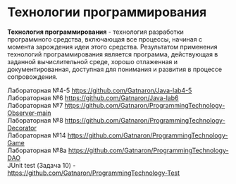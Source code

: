 # Технологии программирования

**Технология программирования** - технология разработки программного средства, включающая все процессы, начиная с момента зарождения идеи этого средства.
Результатом применения технологий программирования является программа, действующая в заданной вычислительной среде, хорошо отлаженная и документированная, доступная для понимания и развития в процессе сопровождения.

Лабораторная №4-5 https://github.com/Gatnaron/Java-lab4-5  
Лабораторная №6 https://github.com/Gatnaron/Java-lab6  
Лабораторная №7 https://github.com/Gatnaron/ProgrammingTechnology-Observer-main  
Лабораторная №8 https://github.com/Gatnaron/ProgrammingTechnology-Decorator  
Лабораторная №14 https://github.com/Gatnaron/ProgrammingTechnology-Game  
Лабораторная №8a https://github.com/Gatnaron/ProgrammingTechnology-DAO  
JUnit test (Задача 10) - https://github.com/Gatnaron/ProgrammingTechnology-Test
